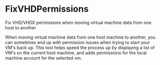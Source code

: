 # FixVHDPermissions
Fix VHD/VHDX permissions when moving virtual machine data from one host to another

When moving virtual machine data from one host machine to another, you can sometimes end up
with permission issues when trying to start your VM's back up. This tool helps speed the process
up by displaying a list of VM's on the current host machine, and adds permissions for the local
machine account for the selected vm.

